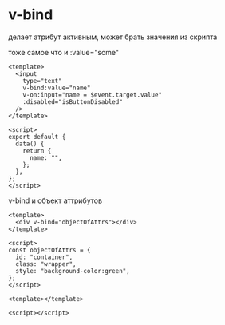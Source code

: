 # v-bind

делает атрибут активным, может брать значения из скрипта

тоже самое что и :value="some"

```vue
<template>
  <input
    type="text"
    v-bind:value="name"
    v-on:input="name = $event.target.value"
    :disabled="isButtonDisabled"
  />
</template>

<script>
export default {
  data() {
    return {
      name: "",
    };
  },
};
</script>
```

v-bind и объект аттрибутов

```vue
<template>
  <div v-bind="objectOfAttrs"></div>
</template>

<script>
const objectOfAttrs = {
  id: "container",
  class: "wrapper",
  style: "background-color:green",
};
</script>
```

<!--  -->

```vue
<template></template>

<script></script>
```
